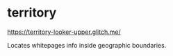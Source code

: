 # territory

https://territory-looker-upper.glitch.me/

Locates whitepages info inside geographic boundaries.